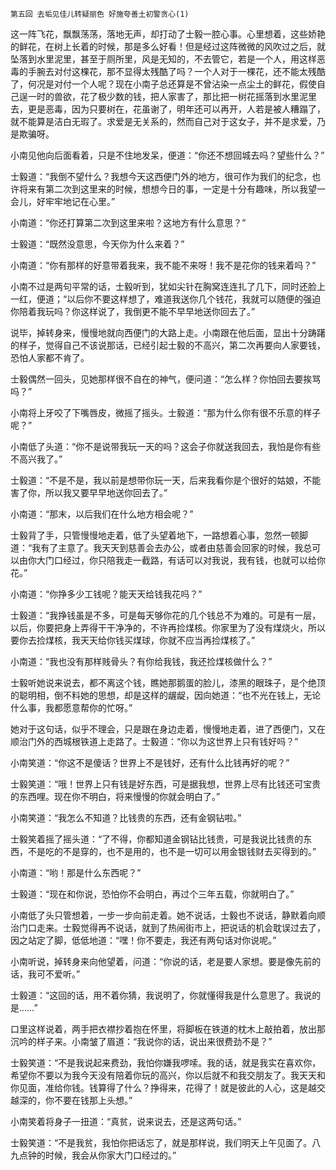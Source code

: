     第五回 去垢见佳儿转疑丽色 好施夸善土初警贪心(1) 

   这一阵飞花，飘飘荡荡，落地无声，却打动了士毅一腔心事。心里想着，这些娇艳的鲜花，在树上长着的时候，那是多么好看！但是经过这阵微微的风吹过之后，就坠落到水里泥里，甚至于厕所里，风是无知的，不去管它，若是一个人，用这样恶毒的手腕去对付这棵花，那不显得太残酷了吗？一个人对于一棵花，还不能太残酷了，何况是对付一个人呢？现在小南子总还算是不曾沾染一点尘土的鲜花，假使自己逞一时的兽欲，花了极少数的钱，把人家害了，那比把一树花摇落到水里泥里去，更是恶毒，因为只要树在，花虽谢了，明年还可以再开，人若是被人糟蹋了，就不能算是洁白无瑕了。求爱是无关系的，然而自己对于这女子，并不是求爱，乃是欺骗呀。

   小南见他向后面看着，只是不住地发呆，便道：“你还不想回城去吗？望些什么？”

   士毅道：“我倒不望什么？我想今天这西便门外的地方，很可作为我们的纪念，也许将来有第二次到这里来的时候，想想今日的事，一定是十分有趣味，所以我望一会儿，好牢牢地记在心里。”

   小南道：“你还打算第二次到这里来啦？这地方有什么意思？”

   士毅道：“既然没意思，今天你为什么来着？”

   小南道：“你有那样的好意带着我来，我不能不来呀！我不是花你的钱来着吗？”

   小南不过是两句平常的话，士毅听到，犹如尖针在胸窝连连扎了几下，同时还脸上一红，便道；“以后你不要这样想了，难道我送你几个钱花，我就可以随便的强迫你陪着我玩吗？你这样说了，我倒更不能不早早地送你回去了。”

   说毕，掉转身来，慢慢地就向西便门的大路上走。小南跟在他后面，显出十分踌躇的样子，觉得自己不该说那话，已经引起士毅的不高兴，第二次再要向人家要钱，恐怕人家都不肯了。

   士毅偶然一回头，见她那样很不自在的神气，便问道：“怎么样？你怕回去要挨骂吗？”

   小南将上牙咬了下嘴唇皮，微摇了摇头。士毅道：“那为什么你有很不乐意的样子呢？”

   小南低了头道：“你不是说带我玩一天的吗？这会子你就送我回去，我怕是你有些不高兴我了。”

   士毅道：“不是不是，我以前是想带你玩一天，后来我看你是个很好的姑娘，不能害了你，所以我又要早早地送你回去了。”

   小南道：“那末，以后我们在什么地方相会呢？”

   士毅背了手，只管慢慢地走着，低了头望着地下，一路想着心事，忽然一顿脚道：“我有了主意了。我天天到慈善会去办公，或者由慈善会回家的时候，我总可以由你大门口经过，你只陪我走一截路，有话可以对我说，我有钱，也就可以给你花。”

   小南道：“你挣多少工钱呢？能天天给钱我花吗？”

   士毅道：“我挣钱虽是不多，可是每天够你花的几个钱总不为难的。可是有一层，以后，你要把身上弄得干干净净的，不许再捡煤核。你家里为了没有煤烧火，所以要你去捡煤核，我天天给你钱买煤球，你就不应当再捡煤核了。”

   小南道：“我也没有那样贱骨头？有你给我钱，我还捡煤核做什么？”

   士毅听她说来说去，都不离这个钱，瞧她那鹅蛋的脸儿，漆黑的眼珠子，是个绝顶的聪明相，倒不料她的思想，却是这样的龌龊，因向她道：“也不光在钱上，无论什么事，我都愿意帮你的忙呀。”

   她对于这句话，似乎不理会，只是跟在身边走着，慢慢地走着，进了西便门，又在顺治门外的西城根铁道上走路了。士毅道：“你以为这世界上只有钱好吗？”

   小南笑道：“你这不是傻话？世界上不是钱好，还有什么比钱再好的呢？”

   士毅笑道：“哦！世界上只有钱是好东西，可是据我想，世界上尽有比钱还可宝贵的东西哩。现在你不明白，将来慢慢的你就会明白了。”

   小南笑道：“我怎么不知道？比钱贵的东西，还有金钢钻啦。”

   士毅笑着摇了摇头道：“了不得，你都知道金钢钻比钱贵，可是我说比钱贵的东西，不是吃的不是穿的，也不是用的，也不是一切可以用金银钱财去买得到的。”

   小南道：“哟！那是什么东西呢？”

   士毅道：“现在和你说，恐怕你不会明白，再过个三年五载，你就明白了。”

   小南低了头只管想着，一步一步向前走着。她不说话，士毅也不说话，静默着向顺治门口走来。士毅觉得再不说话，就到了热闹街市上，把说话的机会耽误过去了，因之站定了脚，低低地道：“嘿！你不要走，我还有两句话对你说呢。”

   小南听说，掉转身来向他望着，问道：“你说的话，老是要人家想。要是像先前的话，我可不爱听。”

   士毅道：“这回的话，用不着你猜，我说明了，你就懂得我是什么意思了。我说的是……”

   口里这样说着，两手把衣襟抄着抱在怀里，将脚板在铁道的枕木上敲拍着，放出那沉吟的样子来。小南皱了眉道：“我说你的话，说出来很费劲不是？”

   士毅笑道：“不是我说起来费劲，我怕你嫌我啰嗦。我的话，就是我实在喜欢你，希望你不要以为我今天没有陪着你玩的高兴，你以后就不和我交朋友了。我天天和你见面，准给你钱。钱算得了什么？挣得来，花得了！就是彼此的人心，这是越交越深的，你不要在钱那上头想。”

   小南笑着将身子一扭道：“真贫，说来说去，还是这两句话。”

   士毅笑道：“不是我贫，我怕你把话忘了，就是那样说，我们明天上午见面了。八九点钟的时候，我会从你家大门口经过的。”

